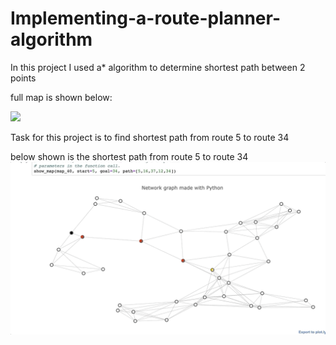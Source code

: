 # Implementing-a-route-planner-algorithm
In this project I used a* algorithm to determine shortest path between 2 points 

full map is shown below:

![](Map_Overview.gif)

Task for this project is to find shortest path from route 5 to route 34


below shown is the shortest path from route 5 to route 34
![](shortest_path.gif)
